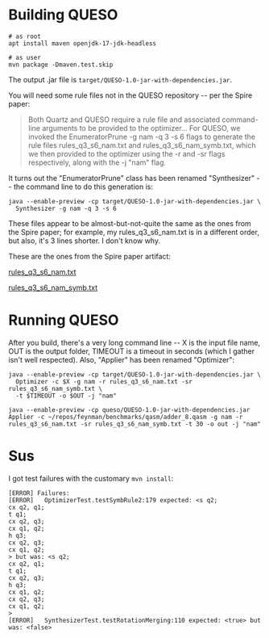 # Building QUESO

```
# as root
apt install maven openjdk-17-jdk-headless

# as user
mvn package -Dmaven.test.skip
```

The output .jar file is `target/QUESO-1.0-jar-with-dependencies.jar`.

You will need some rule files not in the QUESO repository -- per the Spire paper:

> Both Quartz and QUESO require a rule file and associated
> command-line arguments to be provided to the optimizer... For
> QUESO, we invoked the EnumeratorPrune -g nam -q 3 -s 6 flags to
> generate the rule files rules_q3_s6_nam.txt and
> rules_q3_s6_nam_symb.txt, which we then provided to the optimizer
> using the -r and -sr flags respectively, along with the -j "nam"
> flag.

It turns out the "EnumeratorPrune" class has been renamed "Synthesizer" -- the command line to do this generation is:

```
java --enable-preview -cp target/QUESO-1.0-jar-with-dependencies.jar \
  Synthesizer -g nam -q 3 -s 6
```

These files appear to be almost-but-not-quite the same as the ones from the Spire paper; for example, my rules_q3_s6_nam.txt is in a different order, but also, it's 3 lines shorter. I don't know why.

These are the ones from the Spire paper artifact:

[rules_q3_s6_nam.txt](from-spire-paper-artifact/rules_q3_s6_nam.txt)

[rules_q3_s6_nam_symb.txt](from-spire-paper-artifact/rules_q3_s6_nam_symb.txt)


# Running QUESO

After you build, there's a very long command line -- X is the input file name, OUT is the output folder, TIMEOUT is a timeout in seconds (which I gather isn't well respected). Also, "Applier" has been renamed "Optimizer":

```
java --enable-preview -cp target/QUESO-1.0-jar-with-dependencies.jar \
  Optimizer -c $X -g nam -r rules_q3_s6_nam.txt -sr rules_q3_s6_nam_symb.txt \
  -t $TIMEOUT -o $OUT -j "nam"

java --enable-preview -cp queso/QUESO-1.0-jar-with-dependencies.jar Applier -c ~/repos/feynman/benchmarks/qasm/adder_8.qasm -g nam -r rules_q3_s6_nam.txt -sr rules_q3_s6_nam_symb.txt -t 30 -o out -j "nam"
```

# Sus

I got test failures with the customary `mvn install`:
```
[ERROR] Failures: 
[ERROR]   OptimizerTest.testSymbRule2:179 expected: <s q2; 
cx q2, q1; 
t q1; 
cx q2, q3; 
cx q1, q2; 
h q3; 
cx q2, q3; 
cx q1, q2; 
> but was: <s q2; 
cx q2, q1; 
t q1; 
cx q2, q3; 
h q3; 
cx q1, q2; 
cx q2, q3; 
cx q1, q2; 
>
[ERROR]   SynthesizerTest.testRotationMerging:110 expected: <true> but was: <false>
```

